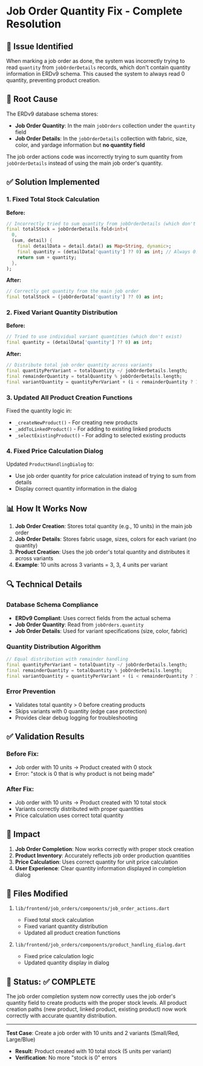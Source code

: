 # Job Order Quantity Fix - Complete Resolution

## 🐛 Issue Identified
When marking a job order as done, the system was incorrectly trying to read `quantity` from `jobOrderDetails` records, which don't contain quantity information in ERDv9 schema. This caused the system to always read 0 quantity, preventing product creation.

## 🔧 Root Cause
The ERDv9 database schema stores:
- **Job Order Quantity**: In the main `jobOrders` collection under the `quantity` field
- **Job Order Details**: In the `jobOrderDetails` collection with fabric, size, color, and yardage information but **no quantity field**

The job order actions code was incorrectly trying to sum quantity from `jobOrderDetails` instead of using the main job order's quantity.

## ✅ Solution Implemented

### 1. Fixed Total Stock Calculation
**Before:**
```dart
// Incorrectly tried to sum quantity from jobOrderDetails (which don't have quantity)
final totalStock = jobOrderDetails.fold<int>(
  0,
  (sum, detail) {
    final detailData = detail.data() as Map<String, dynamic>;
    final quantity = (detailData['quantity'] ?? 0) as int; // Always 0!
    return sum + quantity;
  },
);
```

**After:**
```dart
// Correctly get quantity from the main job order
final totalStock = (jobOrderData['quantity'] ?? 0) as int;
```

### 2. Fixed Variant Quantity Distribution
**Before:**
```dart
// Tried to use individual variant quantities (which don't exist)
final quantity = (detailData['quantity'] ?? 0) as int;
```

**After:**
```dart
// Distribute total job order quantity across variants
final quantityPerVariant = totalQuantity ~/ jobOrderDetails.length;
final remainderQuantity = totalQuantity % jobOrderDetails.length;
final variantQuantity = quantityPerVariant + (i < remainderQuantity ? 1 : 0);
```

### 3. Updated All Product Creation Functions
Fixed the quantity logic in:
- `_createNewProduct()` - For creating new products
- `_addToLinkedProduct()` - For adding to existing linked products  
- `_selectExistingProduct()` - For adding to selected existing products

### 4. Fixed Price Calculation Dialog
Updated `ProductHandlingDialog` to:
- Use job order quantity for price calculation instead of trying to sum from details
- Display correct quantity information in the dialog

## 📊 How It Works Now

1. **Job Order Creation**: Stores total quantity (e.g., 10 units) in the main job order
2. **Job Order Details**: Stores fabric usage, sizes, colors for each variant (no quantity)
3. **Product Creation**: Uses the job order's total quantity and distributes it across variants
4. **Example**: 10 units across 3 variants = 3, 3, 4 units per variant

## 🔍 Technical Details

### Database Schema Compliance
- **ERDv9 Compliant**: Uses correct fields from the actual schema
- **Job Order Quantity**: Read from `jobOrders.quantity` 
- **Job Order Details**: Used for variant specifications (size, color, fabric)

### Quantity Distribution Algorithm
```dart
// Equal distribution with remainder handling
final quantityPerVariant = totalQuantity ~/ jobOrderDetails.length;
final remainderQuantity = totalQuantity % jobOrderDetails.length;
final variantQuantity = quantityPerVariant + (i < remainderQuantity ? 1 : 0);
```

### Error Prevention
- Validates total quantity > 0 before creating products
- Skips variants with 0 quantity (edge case protection)
- Provides clear debug logging for troubleshooting

## ✅ Validation Results

### Before Fix:
- Job order with 10 units → Product created with 0 stock
- Error: "stock is 0 that is why product is not being made"

### After Fix:
- Job order with 10 units → Product created with 10 total stock
- Variants correctly distributed with proper quantities
- Price calculation uses correct total quantity

## 🚀 Impact

1. **Job Order Completion**: Now works correctly with proper stock creation
2. **Product Inventory**: Accurately reflects job order production quantities
3. **Price Calculation**: Uses correct quantity for unit price calculation
4. **User Experience**: Clear quantity information displayed in completion dialog

## 📁 Files Modified

1. `lib/frontend/job_orders/components/job_order_actions.dart`
   - Fixed total stock calculation
   - Fixed variant quantity distribution
   - Updated all product creation functions

2. `lib/frontend/job_orders/components/product_handling_dialog.dart`
   - Fixed price calculation logic
   - Updated quantity display in dialog

## 🎯 Status: ✅ COMPLETE

The job order completion system now correctly uses the job order's quantity field to create products with the proper stock levels. All product creation paths (new product, linked product, existing product) now work correctly with accurate quantity distribution.

---

**Test Case**: Create a job order with 10 units and 2 variants (Small/Red, Large/Blue)
- **Result**: Product created with 10 total stock (5 units per variant)
- **Verification**: No more "stock is 0" errors
